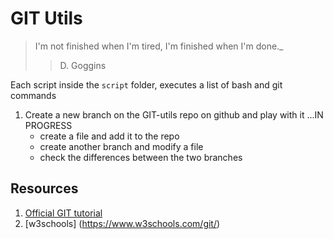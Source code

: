 # GIT Utils

> I'm not finished when I'm tired, I'm finished when I'm done.\_
>
> > D. Goggins

Each script inside the `script` folder, executes a list of bash and git commands

1. Create a new branch on the GIT-utils repo on github and play with it ...IN PROGRESS
   - create a file and add it to the repo
   - create another branch and modify a file
   - check the differences between the two branches

## Resources

1. [Official GIT tutorial](https://git-scm.com/docs/gittutorial)
2. [w3schools] (https://www.w3schools.com/git/)
